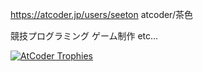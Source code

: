 https://atcoder.jp/users/seeton
atcoder/茶色

競技プログラミング
ゲーム制作
etc...

[![AtCoder Trophies](https://atcoder-trophies.vercel.app/api/v1/atcoder?username=seeton)](https://github.com/KATO-Hiro/AtCoderTrophies)

<!---
seeton/seeton is a ✨ special ✨ repository because its `README.md` (this file) appears on your GitHub profile.
You can click the Preview link to take a look at your changes.
--->
